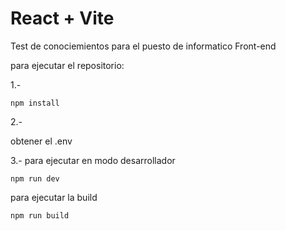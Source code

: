 # React + Vite

Test de conociemientos para el puesto de informatico Front-end

para ejecutar el repositorio:

1.-

````
npm install
````

2.-


obtener el .env 

 
 3.-
para ejecutar en modo desarrollador
````
npm run dev
````
para ejecutar la build
````
npm run build
````
